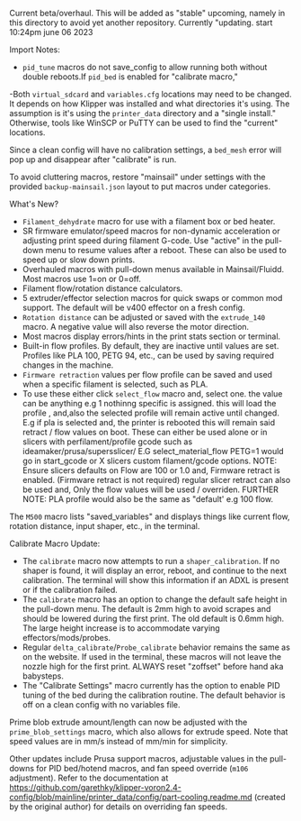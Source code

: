 Current beta/overhaul. This will be added as "stable" upcoming, namely in this directory to avoid yet another repository. Currently "updating. start 10:24pm june 06 2023

Import Notes:
- `pid_tune` macros do not save_config to allow running both without double reboots.If `pid_bed` is enabled for "calibrate macro," 

-Both `virtual_sdcard` and `variables.cfg` locations may need to be changed. It depends on how Klipper was installed and what directories it's using. The assumption is it's using the `printer_data` directory and a "single install." Otherwise, tools like WinSCP or PuTTY can be used to find the "current" locations.

Since a clean config will have no calibration settings, a `bed_mesh` error will pop up and disappear after "calibrate" is run. 

To avoid cluttering macros, restore "mainsail" under settings with the provided `backup-mainsail.json` layout to put macros under categories.

What's New?
- `Filament_dehydrate` macro for use with a filament box or bed heater.
- SR firmware emulator/speed macros for non-dynamic acceleration or adjusting print speed during filament G-code. Use "active" in the pull-down menu to resume values after a reboot. These can also be used to speed up or slow down prints.
- Overhauled macros with pull-down menus available in Mainsail/Fluidd. Most macros use 1=on or 0=off.
- Filament flow/rotation distance calculators.
- 5 extruder/effector selection macros for quick swaps or common mod support. The default will be v400 effector on a fresh config.
- `Rotation distance` can be adjusted or saved with the `extrude_140` macro. A negative value will also reverse the motor direction.
- Most macros display errors/hints in the print stats section or terminal.
- Built-in flow profiles. By default, they are inactive until values are set. Profiles like PLA 100, PETG 94, etc., can be used by saving required changes in the machine.
- `Firmware retraction` values per flow profile can be saved and used when a specific filament is selected, such as PLA.
- To use these either click `select_flow` macro and, select one. the value can be anything e.g 1 nothinng specific is assigned. this will load the profile , and,also the selected profile will remain active until changed. 
E.g if pla is selected and, the printer is rebooted this will remain said retract / flow values on boot. These can either be used alone or in slicers with perfilament/profile gcode such as ideamaker/prusa/supersslicer/
E.G  select_material_flow PETG=1 would go in start_gcode or X slicers custom filament/gcode options. NOTE: Ensure slicers defaults on Flow are 100 or 1.0 and, Firmware retract is enabled. (Firmware retract is not required)
regular slicer retract can also be used and, Only the flow values will be used / overriden. FURTHER NOTE: PLA profile would also be the same as "default'  e.g 100 flow.  

The `M500` macro lists "saved_variables" and displays things like current flow, rotation distance, input shaper, etc., in the terminal.

Calibrate Macro Update:
- The `calibrate` macro now attempts to run a `shaper_calibration`. If no shaper is found, it will display an error, reboot, and continue to the next calibration. The terminal will show this information if an ADXL is present or if the calibration failed.
- The `calibrate` macro has an option to change the default safe height in the pull-down menu. The default is 2mm high to avoid scrapes and should be lowered during the first print. The old default is 0.6mm high. The large height increase is to accommodate varying effectors/mods/probes.
- Regular `delta_calibrate`/`Probe_calibrate` behavior remains the same as on the website. If used in the terminal, these macros will not leave the nozzle high for the first print. ALWAYS reset "zoffset" before hand aka babysteps. 
- The "Calibrate Settings" macro currently has the option to enable PID tuning of the bed during the calibration routine. The default behavior is off on a clean config with no variables file.

Prime blob extrude amount/length can now be adjusted with the `prime_blob_settings` macro, which also allows for extrude speed. Note that speed values are in mm/s instead of mm/min for simplicity.

Other updates include Prusa support macros, adjustable values in the pull-downs for PID bed/hotend macros, and fan speed override (`m106` adjustment). Refer to the documentation at https://github.com/garethky/klipper-voron2.4-config/blob/mainline/printer_data/config/part-cooling.readme.md (created by the original author) for details on overriding fan speeds.

